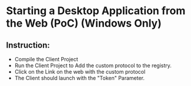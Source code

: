 # Starting a Desktop Application from the Web (PoC) (Windows Only)

##  Instruction:
* Compile the Client Project
* Run the Client Project to Add the custom protocol to the registry.
* Click on the Link on the web with the custom protocol
* The Client should launch with the "Token" Parameter.
